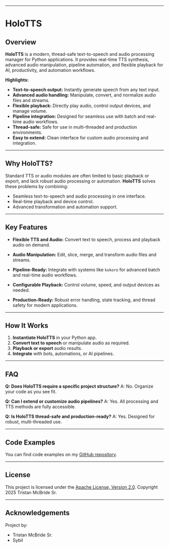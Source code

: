 ﻿
---

# HoloTTS

## Overview

**HoloTTS** is a modern, thread-safe text-to-speech and audio processing manager for Python applications.
It provides real-time TTS synthesis, advanced audio manipulation, pipeline automation, and flexible playback for AI, productivity, and automation workflows.

**Highlights:**

* **Text-to-speech output:** Instantly generate speech from any text input.
* **Advanced audio handling:** Manipulate, convert, and normalize audio files and streams.
* **Flexible playback:** Directly play audio, control output devices, and manage volume.
* **Pipeline integration:** Designed for seamless use with batch and real-time audio workflows.
* **Thread-safe:** Safe for use in multi-threaded and production environments.
* **Easy to extend:** Clean interface for custom audio processing and integration.

---

## Why HoloTTS?

Standard TTS or audio modules are often limited to basic playback or export, and lack robust audio processing or automation.
**HoloTTS** solves these problems by combining:

* Seamless text-to-speech and audio processing in one interface.
* Real-time playback and device control.
* Advanced transformation and automation support.

---

## Key Features

* **Flexible TTS and Audio:**
  Convert text to speech, process and playback audio on demand.

* **Audio Manipulation:**
  Edit, slice, merge, and transform audio files and streams.

* **Pipeline-Ready:**
  Integrate with systems like `kokoro` for advanced batch and real-time audio workflows.

* **Configurable Playback:**
  Control volume, speed, and output devices as needed.

* **Production-Ready:**
  Robust error handling, state tracking, and thread safety for modern applications.

---

## How It Works

1. **Instantiate HoloTTS** in your Python app.
2. **Convert text to speech** or manipulate audio as required.
3. **Playback or export** audio results.
4. **Integrate** with bots, automations, or AI pipelines.

---

## FAQ

**Q: Does HoloTTS require a specific project structure?**
A: No. Organize your code as you see fit.

**Q: Can I extend or customize audio pipelines?**
A: Yes. All processing and TTS methods are fully accessible.

**Q: Is HoloTTS thread-safe and production-ready?**
A: Yes. Designed for robust, multi-threaded use.

---

## Code Examples

You can find code examples on my [GitHub repository](https://github.com/TristanMcBrideSr/TechBook).

---

## License

This project is licensed under the [Apache License, Version 2.0](LICENSE).
Copyright 2025 Tristan McBride Sr.

---

## Acknowledgements

Project by:
- Tristan McBride Sr.
- Sybil